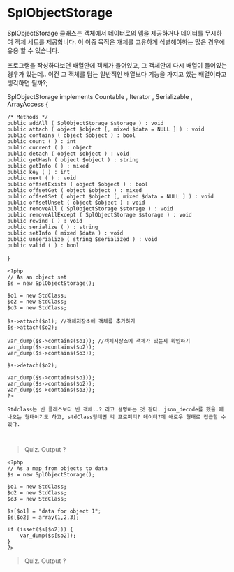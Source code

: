 # SplObjectStorage

SplObjectStorage 클래스는 객체에서 데이터로의 맵을 제공하거나 데이터를 무시하여 객체 세트를 제공합니다. 이 이중 목적은 개체를 고유하게 식별해야하는 많은 경우에 유용 할 수 있습니다.

프로그램을 작성하다보면 배열안에 객체가 들어있고, 그 객체안에 다시 배열이 들어있는 경우가 있는데..
이건 그 객체를 담는 일반적인 배열보다 기능을 가지고 있는 배열이라고 생각하면 될까?;

SplObjectStorage implements Countable , Iterator , Serializable , ArrayAccess {

    /* Methods */
    public addAll ( SplObjectStorage $storage ) : void
    public attach ( object $object [, mixed $data = NULL ] ) : void
    public contains ( object $object ) : bool
    public count ( ) : int
    public current ( ) : object
    public detach ( object $object ) : void
    public getHash ( object $object ) : string
    public getInfo ( ) : mixed
    public key ( ) : int
    public next ( ) : void
    public offsetExists ( object $object ) : bool
    public offsetGet ( object $object ) : mixed
    public offsetSet ( object $object [, mixed $data = NULL ] ) : void
    public offsetUnset ( object $object ) : void
    public removeAll ( SplObjectStorage $storage ) : void
    public removeAllExcept ( SplObjectStorage $storage ) : void
    public rewind ( ) : void
    public serialize ( ) : string
    public setInfo ( mixed $data ) : void
    public unserialize ( string $serialized ) : void
    public valid ( ) : bool

}
```
<?php
// As an object set
$s = new SplObjectStorage();

$o1 = new StdClass;
$o2 = new StdClass;
$o3 = new StdClass;

$s->attach($o1); //객체저장소에 객체를 추가하기
$s->attach($o2);

var_dump($s->contains($o1)); //객체저장소에 객체가 있는지 확인하기
var_dump($s->contains($o2));
var_dump($s->contains($o3));

$s->detach($o2);

var_dump($s->contains($o1));
var_dump($s->contains($o2));
var_dump($s->contains($o3));
?>

Stdclass는 빈 클래스보다 빈 객체..? 라고 설명하는 것 같다. json_decode를 했을 때 나오는 형태이기도 하고, stdClass형태면 각 프로퍼티? 데이터?에 애로우 형태로 접근할 수 있다.



```

> Quiz. Output ?    
```
<?php
// As a map from objects to data
$s = new SplObjectStorage();

$o1 = new StdClass;
$o2 = new StdClass;
$o3 = new StdClass;

$s[$o1] = "data for object 1";
$s[$o2] = array(1,2,3);

if (isset($s[$o2])) {
    var_dump($s[$o2]);
}
?>
```

> Quiz. Output ?

